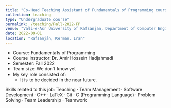```yaml
---
title: "Co-Head Teaching Assistant of Fundamentals of Programming course"
collection: teaching
type: "Undergraduate course"
permalink: /teaching/Fall-2022-FP
venue: "Vali-e-Asr University of Rafsanjan, Department of Computer Engineering"
date: 2022-09-01
location: "Rafsanjān, Kerman, Iran"
---
```


- Course: Fundamentals of Programming
- Course instructor: Dr. Amir Hossein Hadjahmadi
- Semester: Fall 2022
- Team size: We don't know yet
- My key role consisted of:
  - It is to be decided in the near future.

Skills related to this job: Teaching · Team Management · Software Development · C++ · LaTeX · Git · C (Programming Language) · Problem Solving · Team Leadership · Teamwork

<!-- ## More Info:
[Github Page](https://github.com/VRU-CE/Design_and_Analysis_of_Algorithms-4002) -->
